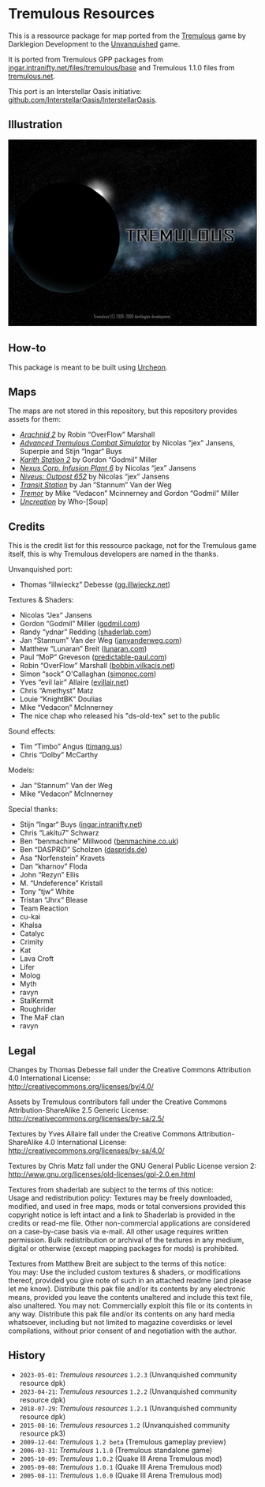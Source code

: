 # Tremulous Resources

This is a ressource package for map ported from the [Tremulous](https://tremulous.net) game by Darklegion Development to the [Unvanquished](https://unvanquished.net) game.

It is ported from Tremulous GPP packages from [ingar.intranifty.net/files/tremulous/base](http://ingar.intranifty.net/files/tremulous/base/) and Tremulous 1.1.0 files from [tremulous.net](https://tremulous.net).

This port is an Interstellar Oasis initiative: [github.com/InterstellarOasis/InterstellarOasis](https://github.com/InterstellarOasis/InterstellarOasis).


## Illustration

![Illustration](meta/tremulous/tremulous.webp)


## How-to

This package is meant to be built using [Urcheon](https://github.com/DaemonEngine/Urcheon).


## Maps

The maps are not stored in this repository, but this repository provides assets for them:

* _[Arachnid 2](https://github.com/InterstellarOasis/map-arachnid2_src.dpkdir)_ by Robin “OverFlow” Marshall
* _[Advanced Tremulous Combat Simulator](https://github.com/InterstellarOasis/map-atcshd_src.dpkdir)_ by Nicolas “jex” Jansens, Superpie and Stijn “Ingar“ Buys
* _[Karith Station 2](https://github.com/InterstellarOasis/map-karith_src.dpkdir)_ by Gordon “Godmil” Miller
* _[Nexus Corp. Infusion Plant 6](https://github.com/InterstellarOasis/map-nexus_src.dpkdir)_ by Nicolas “jex” Jansens
* _[Niveus: Outpost 652](https://github.com/InterstellarOasis/map-niveus_src.dpkdir)_ by Nicolas “jex” Jansens
* _[Transit Station](https://github.com/InterstellarOasis/map-transit_src.dpkdir)_ by Jan “Stannum” Van der Weg
* _[Tremor](https://github.com/InterstellarOasis/map-termor_src.dpkdir)_ by Mike “Vedacon” Mcinnerney and Gordon “Godmil” Miller
* _[Uncreation](https://github.com/InterstellarOasis/map-uncreation_src.dpkdir)_ by Who-[Soup]


## Credits

This is the credit list for this ressource package, not for the Tremulous game itself, this is why Tremulous developers are named in the thanks.

Unvanquished port:

* Thomas “illwieckz” Debesse <hidden email="dev [ad] illwieckz.net"/> ([gg.illwieckz.net](https://gg.illwieckz.net))

Textures & Shaders:

* Nicolas “Jex“ Jansens <hidden email="jex [ad] orodu.net"/>
* Gordon “Godmil” Miller <hidden email="godmil [ad] mail.com"/> ([godmil.com](https://web.archive.org/web/20181110004551/http://www.godmil.com/))
* Randy “ydnar” Redding <hidden email="ydnar [ad] shaderlab.com"/> ([shaderlab.com](https://www.shaderlab.com))
* Jan “Stannum” Van der Weg ([janvanderweg.com](http://janvanderweg.com))
* Matthew “Lunaran” Breit <hidden email="itslunaranyo [ad] gmail.com"/> ([lunaran.com](http://lunaran.com))
* Paul “MoP” Greveson ([predictable-paul.com](https://www.predictable-paul.com))
* Robin “OverFlow” Marshall ([bobbin.vilkacis.net](http://bobbin.vilkacis.net))
* Simon “sock” O'Callaghan <hidden email="mememe [ad] simonoc.com"/> ([simonoc.com](https://web.archive.org/web/20201022181323/http://www.simonoc.com/pages/design.htm))
* Yves “evil lair” Allaire ([evillair.net](https://evillair.net))
* Chris “Amethyst” Matz
* Louie “KnightBK“ Doulias
* Mike “Vedacon” McInnerney
* The nice chap who released his "ds-old-tex" set to the public

Sound effects:

* Tim “Timbo” Angus <hidden email="tim [ad] ngus.net"/> ([timang.us](https://timang.us/))
* Chris “Dolby” McCarthy

Models:

* Jan “Stannum” Van der Weg
* Mike “Vedacon” McInnerney

Special thanks:

* Stijn “Ingar“ Buys <hidden email="ingar [ad] osirion.org"/> ([ingar.intranifty.net](http://ingar.intranifty.net))
* Chris “Lakitu7” Schwarz <hidden email="lakitu7 [ad] gmail.com"/>
* Ben “benmachine” Millwood ([benmachine.co.uk](https://web.archive.org/web/20211126235114/http://benmachine.co.uk/))
* Ben “DASPRiD” Scholzen ([dasprids.de](https://web.archive.org/web/20230321214542/https://dasprids.de/))
* Asa “Norfenstein” Kravets
* Dan “kharnov” Floda
* John “Rezyn” Ellis
* M. “Undeference” Kristall
* Tony “tjw“ White
* Tristan “Jhrx“ Blease
* Team Reaction
* cu-kai
* Khalsa
* Catalyc
* Crimity
* Kat
* Lava Croft
* Lifer
* Molog
* Myth
* ravyn
* StalKermit
* Roughrider
* The MaF clan
* ravyn


## Legal

Changes by Thomas Debesse fall under the Creative Commons Attribution 4.0 International License:  
http://creativecommons.org/licenses/by/4.0/

Assets by Tremulous contributors fall under the Creative Commons Attribution-ShareAlike 2.5 Generic License:  
http://creativecommons.org/licenses/by-sa/2.5/

Textures by Yves Allaire fall under the Creative Commons Attribution-ShareAlike 4.0 International License:  
http://creativecommons.org/licenses/by-sa/4.0/

Textures by Chris Matz fall under the GNU General Public License version 2:  
http://www.gnu.org/licenses/old-licenses/gpl-2.0.en.html

Textures from shaderlab are subject to the terms of this notice:  
Usage and redistribution policy: Textures may be freely downloaded, modified, and used in free maps, mods or total conversions provided this copyright notice is left intact and a link to Shaderlab is provided in the credits or read-me file. Other non-commercial applications are considered on a case-by-case basis via e-mail. All other usage requires written permission. Bulk redistribution or archival of the textures in any medium, digital or otherwise (except mapping packages for mods) is prohibited.

Textures from Matthew Breit are subject to the terms of this notice:  
You may: Use the included custom textures & shaders, or modifications thereof, provided you give note of such in an attached readme (and please let me know). Distribute this pak file and/or its contents by any electronic means, provided you leave the contents unaltered and include this text file, also unaltered. You may not: Commercially exploit this file or its contents in any way. Distribute this pak file and/or its contents on any hard media whatsoever, including but not limited to magazine coverdisks or level compilations, without prior consent of and negotiation with the author.


## History

* `2023-05-01`: _Tremulous resources_ `1.2.3` (Unvanquished community resource dpk)
* `2023-04-21`: _Tremulous resources_ `1.2.2` (Unvanquished community resource dpk)
* `2018-07-29`: _Tremulous resources_ `1.2.1` (Unvanquished community resource dpk)
* `2015-08-16`: _Tremulous resources_ `1.2` (Unvanquished community resource pk3)
* `2009-12-04`: _Tremulous_ `1.2 beta` (Tremulous gameplay preview)
* `2006-03-31`: _Tremulous_ `1.1.0` (Tremulous standalone game)
* `2005-10-09`: _Tremulous_ `1.0.2` (Quake Ⅲ Arena Tremulous mod)
* `2005-09-08`: _Tremulous_ `1.0.1` (Quake Ⅲ Arena Tremulous mod)
* `2005-08-11`: _Tremulous_ `1.0.0` (Quake Ⅲ Arena Tremulous mod)
